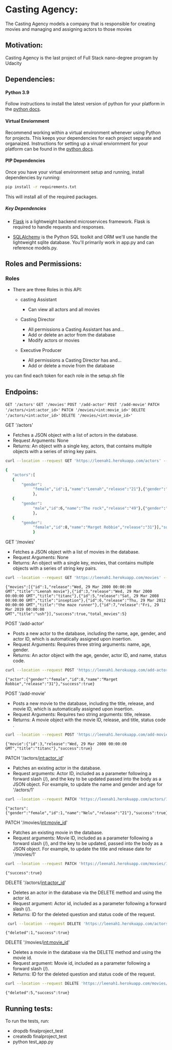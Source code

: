 # Casting Agency:
The Casting Agency models a company that is responsible for creating movies and managing and assigning actors to those movies

## Motivation:
Casting Agency is the last project of Full Stack nano-degree program by Udacity

## Dependencies:
#### Python 3.9

Follow instructions to install the latest version of python for your platform in the [python docs](https://docs.python.org/3/using/unix.html#getting-and-installing-the-latest-version-of-python).

#### Virtual Enviornment

Recommend working within a virtual environment whenever using Python for projects. This keeps your dependencies for each project separate and organaized. Instructions for setting up a virual enviornment for your platform can be found in the [python docs](https://packaging.python.org/guides/installing-using-pip-and-virtual-environments/).

#### PIP Dependencies

Once you have your virtual environment setup and running, install dependencies by running:

```bash
pip install -r requirements.txt
```

This will install all of the required packages.

##### Key Dependencies

- [Flask](http://flask.pocoo.org/)  is a lightweight backend microservices framework. Flask is required to handle requests and responses.

- [SQLAlchemy](https://www.sqlalchemy.org/) is the Python SQL toolkit and ORM we'll use handle the lightweight sqlite database. You'll primarily work in app.py and can reference models.py. 

## Roles and Permissions:
### Roles
- There are three Roles in this API:
    - casting Assistant
      - Can view all actors and all movies

    - Casting Director
        - All permissions a Casting Assistant has and…
        - Add or delete an actor from the database
        - Modify actors or movies

    - Executive Producer
        - All permissions a Casting Director has and…
        - Add or delete a movie from the database


you can find each token for each role in the setup.sh file

## Endpoins:

`GET '/actors'`
`GET '/movies'`
`POST '/add-actor'`
`POST '/add-movie'`
`PATCH '/actors/<int:actor_id>'`
`PATCH '/movies/<int:movie_id>'`
`DELETE '/actors/<int:actor_id>'`
`DELETE '/movies/<int:movie_id>'`

GET '/actors'
- Fetches a JSON object with a list of actors in the database.
- Request Arguments: None
- Returns: An object with a single key, actors, that contains multiple objects with a series of string key pairs.
```bash
curl --location --request GET 'https://leenah1.herokuapp.com/actors' --header 'Authorization: Bearer eyJhbGciOiJSUzI1NiIsInR5cCI6IkpXVCIsImtpZCI6ImZQNk0yUUJaQjViZklxUU8tQjZoLSJ9.eyJpc3MiOiJodHRwczovL2lsZWVuYWgudXMuYXV0aDAuY29tLyIsInN1YiI6ImF1dGgwfDYxMTE1NzViOGUzMWQ1MDA2OWY4NzRlYSIsImF1ZCI6ImZwIiwiaWF0IjoxNjMyNDAyMjg2LCJleHAiOjE2MzI0ODg2ODYsImF6cCI6InRMRUVpOEpIelhXWEhxVEJiN1F4V3FRbDNDTHBISGVHIiwic2NvcGUiOiIiLCJwZXJtaXNzaW9ucyI6WyJkZWxldGU6YWN0b3IiLCJkZWxldGU6bW92aWUiLCJnZXQ6YWN0b3JzIiwiZ2V0Om1vdmllcyIsInBhdGNoOmFjdG9ycyIsInBhdGNoOm1vdmllcyIsInBvc3Q6YWN0b3IiLCJwb3N0Om1vdmllIl19.mPPaCGCOBJrKPwoIKuSZRuBzBnoDEZVg_rawR_HFN1E6RQx1ZSM8BDB6V1rob4YVg-WX65Tk7ovyzOnwgUW0uC74q7fBkCRKI2zaOUhWlT35k5_S2tf--jfPeJjs5jzoo0B1tlw6mXBZVvQI0iRVytc1XfG_jWmPIikjGW_lturVqjiO7iBwtF0leax1eRZuT1bdFSqWmb3EAFTEqCluaL-B3c_YeX7tyTZqrt8iAnkcpYxT3mZgIE3yXAheMNg0w5mDroF2_hHTdQIuEoXJ7l67O69jt-PeQ7gpqbKDPzFuzS3AYC5UpVbionryg1-FyqVT1e6VNfh69IItyq-xXg'
```
```bash
{
   "actors":[
   {
       "gender":
            "female","id":1,"name":"Leenah","release":"21"},{"gender":"female","id":5,"name":"Leenah","release":"21"
            },        
   {
       "gender":
            "male","id":6,"name":"The rock","release":"49"},{"gender":"female","id":7,"name":"Selena Gomez","release":"29"
            },
   {
       "gender":
            "female","id":8,"name":"Marget Robbie","release":"31"}],"success":true,"total_actors":8
            }
```


GET '/movies'
- Fetches a JSON object with a list of movies in the database.
- Request Arguments: None
- Returns: An object with a single key, movies, that contains multiple objects with a series of string key pairs.
```bash 
curl --location --request GET 'https://leenah1.herokuapp.com/movies' --header 'Authorization: Bearer eyJhbGciOiJSUzI1NiIsInR5cCI6IkpXVCIsImtpZCI6ImZQNk0yUUJaQjViZklxUU8tQjZoLSJ9.eyJpc3MiOiJodHRwczovL2lsZWVuYWgudXMuYXV0aDAuY29tLyIsInN1YiI6ImF1dGgwfDYxMTE1NzViOGUzMWQ1MDA2OWY4NzRlYSIsImF1ZCI6ImZwIiwiaWF0IjoxNjMyNDAyMjg2LCJleHAiOjE2MzI0ODg2ODYsImF6cCI6InRMRUVpOEpIelhXWEhxVEJiN1F4V3FRbDNDTHBISGVHIiwic2NvcGUiOiIiLCJwZXJtaXNzaW9ucyI6WyJkZWxldGU6YWN0b3IiLCJkZWxldGU6bW92aWUiLCJnZXQ6YWN0b3JzIiwiZ2V0Om1vdmllcyIsInBhdGNoOmFjdG9ycyIsInBhdGNoOm1vdmllcyIsInBvc3Q6YWN0b3IiLCJwb3N0Om1vdmllIl19.mPPaCGCOBJrKPwoIKuSZRuBzBnoDEZVg_rawR_HFN1E6RQx1ZSM8BDB6V1rob4YVg-WX65Tk7ovyzOnwgUW0uC74q7fBkCRKI2zaOUhWlT35k5_S2tf--jfPeJjs5jzoo0B1tlw6mXBZVvQI0iRVytc1XfG_jWmPIikjGW_lturVqjiO7iBwtF0leax1eRZuT1bdFSqWmb3EAFTEqCluaL-B3c_YeX7tyTZqrt8iAnkcpYxT3mZgIE3yXAheMNg0w5mDroF2_hHTdQIuEoXJ7l67O69jt-PeQ7gpqbKDPzFuzS3AYC5UpVbionryg1-FyqVT1e6VNfh69IItyq-xXg'
```
```
{"movies":[{"id":1,"release":"Wed, 29 Mar 2000 00:00:00 GMT","title":"Leenah movie"},{"id":3,"release":"Wed, 29 Mar 2000 00:00:00 GMT","title":"titanc"},{"id":5,"release":"Sat, 29 Mar 2008 00:00:00 GMT","title":"inseption"},{"id":6,"release":"Thu, 29 Mar 2012 00:00:00 GMT","title":"the maze runner"},{"id":7,"release":"Fri, 29 Mar 2019 00:00:00 GMT","title":"ush"}],"success":true,"total_movies":5}
```

POST '/add-actor'
- Posts a new actor to the database, including the name, age, gender, and actor ID, which is automatically assigned upon insertion.
- Request Arguments: Requires three string arguments: name, age, gender.
- Returns: An actor object with the age, gender, actor ID, and name, status code.
```bash 
curl --location --request POST 'https://leenah1.herokuapp.com/add-actor' --header 'Authorization: Bearer eyJhbGciOiJSUzI1NiIsInR5cCI6IkpXVCIsImtpZCI6ImZQNk0yUUJaQjViZklxUU8tQjZoLSJ9.eyJpc3MiOiJodHRwczovL2lsZWVuYWgudXMuYXV0aDAuY29tLyIsInN1YiI6ImF1dGgwfDYxMTE1NzViOGUzMWQ1MDA2OWY4NzRlYSIsImF1ZCI6ImZwIiwiaWF0IjoxNjMyNDAyMjg2LCJleHAiOjE2MzI0ODg2ODYsImF6cCI6InRMRUVpOEpIelhXWEhxVEJiN1F4V3FRbDNDTHBISGVHIiwic2NvcGUiOiIiLCJwZXJtaXNzaW9ucyI6WyJkZWxldGU6YWN0b3IiLCJkZWxldGU6bW92aWUiLCJnZXQ6YWN0b3JzIiwiZ2V0Om1vdmllcyIsInBhdGNoOmFjdG9ycyIsInBhdGNoOm1vdmllcyIsInBvc3Q6YWN0b3IiLCJwb3N0Om1vdmllIl19.mPPaCGCOBJrKPwoIKuSZRuBzBnoDEZVg_rawR_HFN1E6RQx1ZSM8BDB6V1rob4YVg-WX65Tk7ovyzOnwgUW0uC74q7fBkCRKI2zaOUhWlT35k5_S2tf--jfPeJjs5jzoo0B1tlw6mXBZVvQI0iRVytc1XfG_jWmPIikjGW_lturVqjiO7iBwtF0leax1eRZuT1bdFSqWmb3EAFTEqCluaL-B3c_YeX7tyTZqrt8iAnkcpYxT3mZgIE3yXAheMNg0w5mDroF2_hHTdQIuEoXJ7l67O69jt-PeQ7gpqbKDPzFuzS3AYC5UpVbionryg1-FyqVT1e6VNfh69IItyq-xXg' --header 'Content-Type: application/json' --data-raw '{"name": "Marget Robbie", "age": "31","gender": "female"}'
```
```
{"actor":{"gender":"female","id":8,"name":"Marget Robbie","release":"31"},"success":true}
```

POST '/add-movie'
- Posts a new movie to the database, including the title, release, and movie ID, which is automatically assigned upon insertion.
- Request Arguments: Requires two string arguments: title, release.
- Returns: A movie object with the movie ID, release, and title, status code .
```bash 
curl --location --request POST 'https://leenah1.herokuapp.com/add-movie' --header 'Authorization: Bearer eyJhbGciOiJSUzI1NiIsInR5cCI6IkpXVCIsImtpZCI6ImZQNk0yUUJaQjViZklxUU8tQjZoLSJ9.eyJpc3MiOiJodHRwczovL2lsZWVuYWgudXMuYXV0aDAuY29tLyIsInN1YiI6ImF1dGgwfDYxMTE1NzViOGUzMWQ1MDA2OWY4NzRlYSIsImF1ZCI6ImZwIiwiaWF0IjoxNjMyNDAyMjg2LCJleHAiOjE2MzI0ODg2ODYsImF6cCI6InRMRUVpOEpIelhXWEhxVEJiN1F4V3FRbDNDTHBISGVHIiwic2NvcGUiOiIiLCJwZXJtaXNzaW9ucyI6WyJkZWxldGU6YWN0b3IiLCJkZWxldGU6bW92aWUiLCJnZXQ6YWN0b3JzIiwiZ2V0Om1vdmllcyIsInBhdGNoOmFjdG9ycyIsInBhdGNoOm1vdmllcyIsInBvc3Q6YWN0b3IiLCJwb3N0Om1vdmllIl19.mPPaCGCOBJrKPwoIKuSZRuBzBnoDEZVg_rawR_HFN1E6RQx1ZSM8BDB6V1rob4YVg-WX65Tk7ovyzOnwgUW0uC74q7fBkCRKI2zaOUhWlT35k5_S2tf--jfPeJjs5jzoo0B1tlw6mXBZVvQI0iRVytc1XfG_jWmPIikjGW_lturVqjiO7iBwtF0leax1eRZuT1bdFSqWmb3EAFTEqCluaL-B3c_YeX7tyTZqrt8iAnkcpYxT3mZgIE3yXAheMNg0w5mDroF2_hHTdQIuEoXJ7l67O69jt-PeQ7gpqbKDPzFuzS3AYC5UpVbionryg1-FyqVT1e6VNfh69IItyq-xXg' --header 'Content-Type: application/json' --data-raw '{"title":"titanc", "release_date":"2000-3-29"}'
```
```
{"movie":{"id":3,"release":"Wed, 29 Mar 2000 00:00:00 GMT","title":"titanc"},"success":true}
```

PATCH '/actors/<int:actor_id>'
- Patches an existing actor in the database.
- Request arguments: Actor ID, included as a parameter following a forward slash (/), and the key to be updated passed into the body as a JSON object. For example, to update the name and gender and age for '/actors/1'
```bash 
curl --location --request PATCH 'https://leenah1.herokuapp.com/actors/1' --header 'Authorization: Bearer eyJhbGciOiJSUzI1NiIsInR5cCI6IkpXVCIsImtpZCI6ImZQNk0yUUJaQjViZklxUU8tQjZoLSJ9.eyJpc3MiOiJodHRwczovL2lsZWVuYWgudXMuYXV0aDAuY29tLyIsInN1YiI6ImF1dGgwfDYxMTE1NzViOGUzMWQ1MDA2OWY4NzRlYSIsImF1ZCI6ImZwIiwiaWF0IjoxNjMyNDAyMjg2LCJleHAiOjE2MzI0ODg2ODYsImF6cCI6InRMRUVpOEpIelhXWEhxVEJiN1F4V3FRbDNDTHBISGVHIiwic2NvcGUiOiIiLCJwZXJtaXNzaW9ucyI6WyJkZWxldGU6YWN0b3IiLCJkZWxldGU6bW92aWUiLCJnZXQ6YWN0b3JzIiwiZ2V0Om1vdmllcyIsInBhdGNoOmFjdG9ycyIsInBhdGNoOm1vdmllcyIsInBvc3Q6YWN0b3IiLCJwb3N0Om1vdmllIl19.mPPaCGCOBJrKPwoIKuSZRuBzBnoDEZVg_rawR_HFN1E6RQx1ZSM8BDB6V1rob4YVg-WX65Tk7ovyzOnwgUW0uC74q7fBkCRKI2zaOUhWlT35k5_S2tf--jfPeJjs5jzoo0B1tlw6mXBZVvQI0iRVytc1XfG_jWmPIikjGW_lturVqjiO7iBwtF0leax1eRZuT1bdFSqWmb3EAFTEqCluaL-B3c_YeX7tyTZqrt8iAnkcpYxT3mZgIE3yXAheMNg0w5mDroF2_hHTdQIuEoXJ7l67O69jt-PeQ7gpqbKDPzFuzS3AYC5UpVbionryg1-FyqVT1e6VNfh69IItyq-xXg' --header 'Content-Type: application/json' --data-raw '{"name":"Nelu", "gender": "female", "age": "21"}'
```
```
{"actors":{"gender":"female","id":1,"name":"Nelu","release":"21"},"success":true}
```

PATCH '/movies/<int:movie_id>'
- Patches an existing movie in the database.
- Request arguments: Movie ID, included as a parameter following a forward slash (/), and the key to be updated, passed into the body as a JSON object. For example, to update the title and release date for '/movies/1'
```bash
curl --location --request PATCH 'https://leenah1.herokuapp.com/movies/1' --header 'Authorization: Bearer eyJhbGciOiJSUzI1NiIsInR5cCI6IkpXVCIsImtpZCI6ImZQNk0yUUJaQjViZklxUU8tQjZoLSJ9.eyJpc3MiOiJodHRwczovL2lsZWVuYWgudXMuYXV0aDAuY29tLyIsInN1YiI6ImF1dGgwfDYxMTE1NzViOGUzMWQ1MDA2OWY4NzRlYSIsImF1ZCI6ImZwIiwiaWF0IjoxNjMyNDAyMjg2LCJleHAiOjE2MzI0ODg2ODYsImF6cCI6InRMRUVpOEpIelhXWEhxVEJiN1F4V3FRbDNDTHBISGVHIiwic2NvcGUiOiIiLCJwZXJtaXNzaW9ucyI6WyJkZWxldGU6YWN0b3IiLCJkZWxldGU6bW92aWUiLCJnZXQ6YWN0b3JzIiwiZ2V0Om1vdmllcyIsInBhdGNoOmFjdG9ycyIsInBhdGNoOm1vdmllcyIsInBvc3Q6YWN0b3IiLCJwb3N0Om1vdmllIl19.mPPaCGCOBJrKPwoIKuSZRuBzBnoDEZVg_rawR_HFN1E6RQx1ZSM8BDB6V1rob4YVg-WX65Tk7ovyzOnwgUW0uC74q7fBkCRKI2zaOUhWlT35k5_S2tf--jfPeJjs5jzoo0B1tlw6mXBZVvQI0iRVytc1XfG_jWmPIikjGW_lturVqjiO7iBwtF0leax1eRZuT1bdFSqWmb3EAFTEqCluaL-B3c_YeX7tyTZqrt8iAnkcpYxT3mZgIE3yXAheMNg0w5mDroF2_hHTdQIuEoXJ7l67O69jt-PeQ7gpqbKDPzFuzS3AYC5UpVbionryg1-FyqVT1e6VNfh69IItyq-xXg' --header 'Content-Type: application/json' --data-raw '{"title":"Nelu", "release_date": "2002-12-23"}'
```
```
{"success":true}
```


DELETE '/actors/<int:actor_id>'
- Deletes an actor in the database via the DELETE method and using the actor id.
- Request argument: Actor id, included as a parameter following a forward slash (/).
- Returns: ID for the deleted question and status code of the request.
```bash 
 curl --location --request DELETE 'https://leenah1.herokuapp.com/actors/1' --header 'Authorization: Bearer eyJhbGciOiJSUzI1NiIsInR5cCI6IkpXVCIsImtpZCI6ImZQNk0yUUJaQjViZklxUU8tQjZoLSJ9.eyJpc3MiOiJodHRwczovL2lsZWVuYWgudXMuYXV0aDAuY29tLyIsInN1YiI6ImF1dGgwfDYxMTE1NzViOGUzMWQ1MDA2OWY4NzRlYSIsImF1ZCI6ImZwIiwiaWF0IjoxNjMyNDAyMjg2LCJleHAiOjE2MzI0ODg2ODYsImF6cCI6InRMRUVpOEpIelhXWEhxVEJiN1F4V3FRbDNDTHBISGVHIiwic2NvcGUiOiIiLCJwZXJtaXNzaW9ucyI6WyJkZWxldGU6YWN0b3IiLCJkZWxldGU6bW92aWUiLCJnZXQ6YWN0b3JzIiwiZ2V0Om1vdmllcyIsInBhdGNoOmFjdG9ycyIsInBhdGNoOm1vdmllcyIsInBvc3Q6YWN0b3IiLCJwb3N0Om1vdmllIl19.mPPaCGCOBJrKPwoIKuSZRuBzBnoDEZVg_rawR_HFN1E6RQx1ZSM8BDB6V1rob4YVg-WX65Tk7ovyzOnwgUW0uC74q7fBkCRKI2zaOUhWlT35k5_S2tf--jfPeJjs5jzoo0B1tlw6mXBZVvQI0iRVytc1XfG_jWmPIikjGW_lturVqjiO7iBwtF0leax1eRZuT1bdFSqWmb3EAFTEqCluaL-B3c_YeX7tyTZqrt8iAnkcpYxT3mZgIE3yXAheMNg0w5mDroF2_hHTdQIuEoXJ7l67O69jt-PeQ7gpqbKDPzFuzS3AYC5UpVbionryg1-FyqVT1e6VNfh69IItyq-xXg'
 ```
 ```
{"deleted":1,"success":true}
```

DELETE '/movies/<int:movie_id>'
- Deletes a movie in the database via the DELETE method and using the movie id.
- Request argument: Movie id, included as a parameter following a forward slash (/).
- Returns: ID for the deleted question and status code of the request.
```bash 
curl --location --request DELETE 'https://leenah1.herokuapp.com/movies/5' --header 'Authorization: Bearer eyJhbGciOiJSUzI1NiIsInR5cCI6IkpXVCIsImtpZCI6ImZQNk0yUUJaQjViZklxUU8tQjZoLSJ9.eyJpc3MiOiJodHRwczovL2lsZWVuYWgudXMuYXV0aDAuY29tLyIsInN1YiI6ImF1dGgwfDYxMTE1NzViOGUzMWQ1MDA2OWY4NzRlYSIsImF1ZCI6ImZwIiwiaWF0IjoxNjMyNDAyMjg2LCJleHAiOjE2MzI0ODg2ODYsImF6cCI6InRMRUVpOEpIelhXWEhxVEJiN1F4V3FRbDNDTHBISGVHIiwic2NvcGUiOiIiLCJwZXJtaXNzaW9ucyI6WyJkZWxldGU6YWN0b3IiLCJkZWxldGU6bW92aWUiLCJnZXQ6YWN0b3JzIiwiZ2V0Om1vdmllcyIsInBhdGNoOmFjdG9ycyIsInBhdGNoOm1vdmllcyIsInBvc3Q6YWN0b3IiLCJwb3N0Om1vdmllIl19.mPPaCGCOBJrKPwoIKuSZRuBzBnoDEZVg_rawR_HFN1E6RQx1ZSM8BDB6V1rob4YVg-WX65Tk7ovyzOnwgUW0uC74q7fBkCRKI2zaOUhWlT35k5_S2tf--jfPeJjs5jzoo0B1tlw6mXBZVvQI0iRVytc1XfG_jWmPIikjGW_lturVqjiO7iBwtF0leax1eRZuT1bdFSqWmb3EAFTEqCluaL-B3c_YeX7tyTZqrt8iAnkcpYxT3mZgIE3yXAheMNg0w5mDroF2_hHTdQIuEoXJ7l67O69jt-PeQ7gpqbKDPzFuzS3AYC5UpVbionryg1-FyqVT1e6VNfh69IItyq-xXg'
```
```
{"deleted":5,"success":true}
```

## Running tests:
To run the tests, run:

- dropdb finalproject_test
- createdb finalproject_test
- python test_app.py
